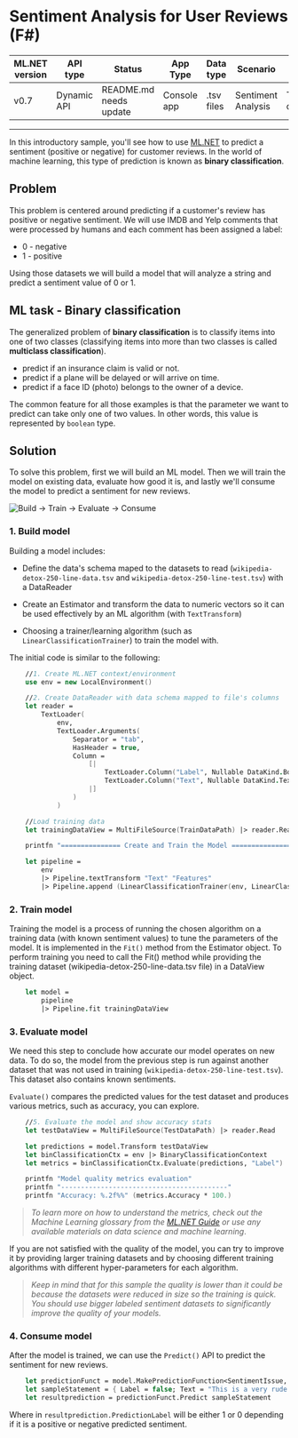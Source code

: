 # Sentiment Analysis for User Reviews (F#)

| ML.NET version | API type          | Status                        | App Type    | Data type | Scenario            | ML Task                   | Algorithms                  |
|----------------|-------------------|-------------------------------|-------------|-----------|---------------------|---------------------------|-----------------------------|
| v0.7           | Dynamic API | README.md needs update | Console app | .tsv files | Sentiment Analysis | Two-class  classification | Linear Classification |

------------------------------------

In this introductory sample, you'll see how to use [ML.NET](https://www.microsoft.com/net/learn/apps/machine-learning-and-ai/ml-dotnet) to predict a sentiment (positive or negative) for customer reviews. In the world of machine learning, this type of prediction is known as **binary classification**.

## Problem
This problem is centered around predicting if a customer's review has positive or negative sentiment. We will use IMDB and Yelp comments that were processed by humans and each comment has been assigned a label: 
* 0 - negative
* 1 - positive

Using those datasets we will build a model that will analyze a string and predict a sentiment value of 0 or 1.

## ML task - Binary classification
The generalized problem of **binary classification** is to classify items into one of two classes (classifying items into more than two classes is called **multiclass classification**).

* predict if an insurance claim is valid or not.
* predict if a plane will be delayed or will arrive on time.
* predict if a face ID (photo) belongs to the owner of a device.

The common feature for all those examples is that the parameter we want to predict can take only one of two values. In other words, this value is represented by `boolean` type.

## Solution
To solve this problem, first we will build an ML model. Then we will train the model on existing data, evaluate how good it is, and lastly we'll consume the model to predict a sentiment for new reviews.

![Build -> Train -> Evaluate -> Consume](../../../../../master/samples/csharp/getting-started/shared_content/modelpipeline.png)

### 1. Build model

Building a model includes: 

* Define the data's schema maped to the datasets to read (`wikipedia-detox-250-line-data.tsv` and `wikipedia-detox-250-line-test.tsv`) with a DataReader

* Create an Estimator and transform the data to numeric vectors so it can be used effectively by an ML algorithm (with `TextTransform`)

* Choosing a trainer/learning algorithm (such as `LinearClassificationTrainer`) to train the model with. 

The initial code is similar to the following:

```fsharp
    //1. Create ML.NET context/environment
    use env = new LocalEnvironment()

    //2. Create DataReader with data schema mapped to file's columns
    let reader = 
        TextLoader(
            env, 
            TextLoader.Arguments(
                Separator = "tab", 
                HasHeader = true, 
                Column = 
                    [|
                        TextLoader.Column("Label", Nullable DataKind.Bool, 0)
                        TextLoader.Column("Text", Nullable DataKind.Text, 1)
                    |]
                )
            )

    //Load training data
    let trainingDataView = MultiFileSource(TrainDataPath) |> reader.Read

    printfn "=============== Create and Train the Model ==============="

    let pipeline = 
        env
        |> Pipeline.textTransform "Text" "Features"
        |> Pipeline.append (LinearClassificationTrainer(env, LinearClassificationTrainer.Arguments(), "Features", "Label"))
```
### 2. Train model
Training the model is a process of running the chosen algorithm on a training data (with known sentiment values) to tune the parameters of the model. It is implemented in the `Fit()` method from the Estimator object. To perform training you need to call the Fit() method while providing the training dataset (wikipedia-detox-250-line-data.tsv file) in a DataView object.
```fsharp
    let model = 
        pipeline          
        |> Pipeline.fit trainingDataView
```
### 3. Evaluate model
We need this step to conclude how accurate our model operates on new data. To do so, the model from the previous step is run against another dataset that was not used in training (`wikipedia-detox-250-line-test.tsv`). This dataset also contains known sentiments.

`Evaluate()` compares the predicted values for the test dataset and produces various metrics, such as accuracy, you can explore.

```fsharp
    //5. Evaluate the model and show accuracy stats
    let testDataView = MultiFileSource(TestDataPath) |> reader.Read

    let predictions = model.Transform testDataView
    let binClassificationCtx = env |> BinaryClassificationContext
    let metrics = binClassificationCtx.Evaluate(predictions, "Label")

    printfn "Model quality metrics evaluation"
    printfn "------------------------------------------"
    printfn "Accuracy: %.2f%%" (metrics.Accuracy * 100.)
```
>*To learn more on how to understand the metrics, check out the Machine Learning glossary from the [ML.NET Guide](https://docs.microsoft.com/en-us/dotnet/machine-learning/) or use any available materials on data science and machine learning*.

If you are not satisfied with the quality of the model, you can try to improve it by providing larger training datasets and by choosing different training algorithms with different hyper-parameters for each algorithm.

>*Keep in mind that for this sample the quality is lower than it could be because the datasets were reduced in size so the training is quick. You should use bigger labeled sentiment datasets to significantly improve the quality of your models.*

### 4. Consume model
After the model is trained, we can use the `Predict()` API to predict the sentiment for new reviews. 

```fsharp
    let predictionFunct = model.MakePredictionFunction<SentimentIssue, SentimentPrediction> env
    let sampleStatement = { Label = false; Text = "This is a very rude movie" }
    let resultprediction = predictionFunct.Predict sampleStatement
```
Where in `resultprediction.PredictionLabel` will be either 1 or 0 depending if it is a positive or negative predicted sentiment.
